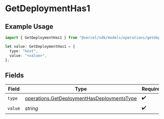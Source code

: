 # GetDeploymentHas1

## Example Usage

```typescript
import { GetDeploymentHas1 } from "@vercel/sdk/models/operations/getdeployment.js";

let value: GetDeploymentHas1 = {
  type: "host",
  value: "<value>",
};
```

## Fields

| Field                                                                                                    | Type                                                                                                     | Required                                                                                                 | Description                                                                                              |
| -------------------------------------------------------------------------------------------------------- | -------------------------------------------------------------------------------------------------------- | -------------------------------------------------------------------------------------------------------- | -------------------------------------------------------------------------------------------------------- |
| `type`                                                                                                   | [operations.GetDeploymentHasDeploymentsType](../../models/operations/getdeploymenthasdeploymentstype.md) | :heavy_check_mark:                                                                                       | N/A                                                                                                      |
| `value`                                                                                                  | *string*                                                                                                 | :heavy_check_mark:                                                                                       | N/A                                                                                                      |